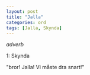 ```yaml
---
layout: post
title: "Jalla"
categories: ord
tags: [Jalla, Skynda]
---
```


*adverb*

1: Skynda  

"bror! Jalla! Vi måste dra snart!"
